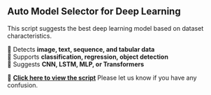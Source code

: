 ## Auto Model Selector for Deep Learning
This script suggests the best deep learning model based on dataset characteristics.

🔹 Detects **image, text, sequence, and tabular data**  
🔹 Supports **classification, regression, object detection**  
🔹 Suggests **CNN, LSTM, MLP, or Transformers**  

📜 **[Click here to view the script](auto_model_selector.py)**
Please let us know if you have any confusion.
